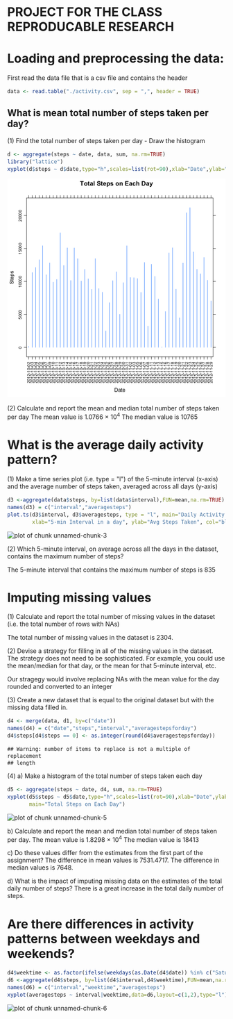PROJECT FOR THE CLASS REPRODUCABLE RESEARCH
========================================================

Loading and preprocessing the data:
===================================

First read the data file that is a csv file and contains the header


```r
data <- read.table("./activity.csv", sep = ",", header = TRUE)
```

What is mean total number of steps taken per day?
-------------------------------------------------

(1) Find the total number of steps taken per day - Draw the histogram


```r
d <- aggregate(steps ~ date, data, sum, na.rm=TRUE)
library("lattice")
xyplot(d$steps ~ d$date,type="h",scales=list(rot=90),xlab="Date",ylab="Steps",main="Total Steps on Each Day")
```

![plot of chunk unnamed-chunk-2](https://github.com/sridharradhakrishnan/RepData_PeerAssessment1/blob/master/figures/unnamed-chunk-2.png) 

(2) Calculate and report the mean and median total number of steps taken per day
The mean value is 1.0766 &times; 10<sup>4</sup>
The median value is 10765

What is the average daily activity pattern?
===========================================

(1) Make a time series plot (i.e. type = "l") of the 5-minute interval (x-axis) and the average number of steps taken, averaged across all days (y-axis)


```r
d3 <-aggregate(data$steps, by=list(data$interval),FUN=mean,na.rm=TRUE)
names(d3) = c("interval","averagesteps")
plot.ts(d3$interval, d3$averagesteps, type = "l", main="Daily Activity Pattern", 
        xlab="5-min Interval in a day", ylab="Avg Steps Taken", col="blue")
```

![plot of chunk unnamed-chunk-3](figure/unnamed-chunk-3.png) 

(2) Which 5-minute interval, on average across all the days in the dataset, contains the maximum number of steps?

The 5-minute interval that contains the maximum number of steps is 835

Imputing missing values
=======================

(1) Calculate and report the total number of missing values in the dataset (i.e. the total number of rows with NAs)

The total number of missing values in the dataset is 2304.

(2) Devise a strategy for filling in all of the missing values in the dataset. The strategy does not need to be sophisticated. For example, you could use the mean/median for that day, or the mean for that 5-minute interval, etc.

Our stragegy would involve replacing NAs with the mean value for the day rounded and converted to an integer

(3) Create a new dataset that is equal to the original dataset but with the missing data filled in.


```r
d4 <- merge(data, d1, by=c("date"))
names(d4) = c("date","steps","interval","averagestepsforday")
d4$steps[d4$steps == 0] <- as.integer(round(d4$averagestepsforday))
```

```
## Warning: number of items to replace is not a multiple of replacement
## length
```

(4) a) Make a histogram of the total number of steps taken each day

```r
d5 <- aggregate(steps ~ date, d4, sum, na.rm=TRUE)
xyplot(d5$steps ~ d5$date,type="h",scales=list(rot=90),xlab="Date",ylab="Steps",
       main="Total Steps on Each Day")
```

![plot of chunk unnamed-chunk-5](figure/unnamed-chunk-5.png) 

b) Calculate and report the mean and median total number of steps taken per day. 
The mean value is 1.8298 &times; 10<sup>4</sup>
The median value is 18413

c) Do these values differ from the estimates from the first part of the assignment? 
The difference in mean values is 7531.4717.
The difference in median values is 7648.

d) What is the impact of imputing missing data on the estimates of the total daily number of steps?
There is a great increase in the total daily number of steps.

Are there differences in activity patterns between weekdays and weekends?
=========================================================================

```r
d4$weektime <- as.factor(ifelse(weekdays(as.Date(d4$date)) %in% c("Saturday","Sunday"),"weekend", "weekday"))
d6 <-aggregate(d4$steps, by=list(d4$interval,d4$weektime),FUN=mean,na.rm=TRUE)
names(d6) = c("interval","weektime","averagesteps")
xyplot(averagesteps ~ interval|weektime,data=d6,layout=c(1,2),type="l")
```

![plot of chunk unnamed-chunk-6](figure/unnamed-chunk-6.png) 
